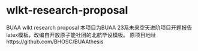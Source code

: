 # wlkt-research-proposal
BUAA wlkt research proposal
本项目为BUAA 23系未来空天进阶项目开题报告latex模板，改编自开放原子能社团的北航毕设模板。
原项目地址https://github.com/BHOSC/BUAAthesis
